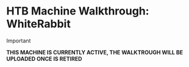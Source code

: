 # HTB Machine Walkthrough: WhiteRabbit

> [!IMPORTANT]  
> **THIS MACHINE IS CURRENTLY ACTIVE, THE WALKTROUGH WILL BE UPLOADED ONCE IS RETIRED**